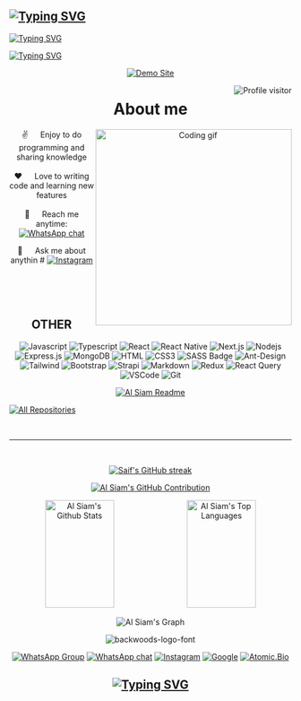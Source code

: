  ## [![Typing SVG](https://readme-typing-svg.herokuapp.com?font=Rockstar-ExtraBold&color=FF00FF&lines=I+AM+TAKUNDA+CHARLES+KANJUMA+MABANTITY1+MUNYORO.;FROM+MUNYORO+VILLAGE+SEKE+ZIMBABWE.;I+LEARN+AT+JONAS+HIGH;NOW+I+STAY+IN+WELLINGTON;WESTERN+CAPE+SOUTH+AFRICA;❤️❤️❤️)](https://git.io/typing-svg)
[![Typing SVG](https://readme-typing-svg.herokuapp.com?font=Rockstar-ExtraBold&color=FF00FF&lines=I+AM+TAKUNDA+CHARLES+KANJUMA+MABANTITY1+MUNYORO.;FROM+MUNYORO+VILLAGE+SEKE+ZIMBABWE.;I+WISH+YOU+ENJOY+YOU;EASTER+IN+THE+OF+JESUS;AND+RECEIVE+SOME+BLESSINGS+AMEN)](https://git.io/typing-svg)
 
[![Typing SVG](https://readme-typing-svg.herokuapp.com?font=Red-ExtraBold&color=FF00FF&lines=T͜H͜A͜N͜K͜S͜+F͜O͜R͜+V͜I͜S͜I͜T͜I͜N͜G͜+M͜Y͜+P͜A͜G͜E͜;I͜+B͜A͜G͜I͜N͜G͜+Y͜O͜U͜+T͜O͜+P͜U͜T͜;A͜+S͜T͜A͜R͜+D͜O͜N͜'͜T͜+F͜O͜R͜G͜E͜T͜+T͜O͜;F͜O͜L͜L͜O͜W͜+M͜E͜)](https://git.io/typing-svg)

<div align="center">

[![Demo Site](https://user-images.githubusercontent.com/20955511/183703055-42ec8754-d84c-414f-8132-a02974224aa1.gif "Demo Site")](https://readme-typing-svg.demolab.com/demo/)
<!--
<h2 align="center">
 Welcom to MUNYORO BOT!
  <img src="https://media.giphy.com/media/hvRJCLFzcasrR4ia7z/giphy.gif" width="28">
</h2>
-->

<!--
<p align="center">
  <a href="https://github.com/MABANTITY1"><img src="https://readme-typing-svg.herokuapp.com/?lines=Self%20Taught%20Programmer;Front%20End%20Developer;1.5%2B%20years%20of%20coding%20experience;Always%20learning%20new%20things&center=true&width=380&height=45"></a>
</p>

 -->

<a href="https://komarev.com/ghpvc/?username=MABANTITY1">
  <img align="right" src="https://komarev.com/ghpvc/?username=MABANTITY1&label=Visitors&color=0e75b6&style=flat" alt="Profile visitor" />
</a>

 # About me
 
<p>
 <img align="right" width="350" src="/assets/programming.gif" alt="Coding gif" />
  
 ✌️ &emsp; Enjoy to do programming and sharing knowledge <br/><br/>
 ❤️ &emsp; Love to writing code and learning new features<br/><br/>
 📧 &emsp; Reach me anytime: [![WhatsApp chat](https://img.shields.io/badge/WhatsApp-25D366?style=for-the-badge&logo=whatsapp&logoColor=grey)](https://wa.me/27719664081)

 💬 &emsp; Ask me about anythin # [![Instagram](https://img.shields.io/badge/instagram-25D366?style=for-the-badge&logo=Instagram&logoColor=mellow)](https://instagram.com/munyorobot?igshid=YmMyMTA2M2Y=)


</p>

<br/>
<br/>
<br/>

## OTHER

![Javascript](https://img.shields.io/badge/Javascript-F0DB4F?style=for-the-badge&labelColor=black&logo=javascript&logoColor=F0DB4F)
![Typescript](https://img.shields.io/badge/Typescript-007acc?style=for-the-badge&labelColor=black&logo=typescript&logoColor=007acc)
![React](https://img.shields.io/badge/-React-61DBFB?style=for-the-badge&labelColor=black&logo=react&logoColor=61DBFB)
![React Native](https://img.shields.io/badge/React_Native-20232A?style=for-the-badge&logo=react&logoColor=61DAFB)
![Next.js](https://img.shields.io/badge/next.js-000000?style=for-the-badge&logo=nextdotjs&logoColor=white)
![Nodejs](https://img.shields.io/badge/Nodejs-3C873A?style=for-the-badge&labelColor=black&logo=node.js&logoColor=3C873A)
![Express.js](https://img.shields.io/badge/Express.js-000000?style=for-the-badge&logo=express&logoColor=white)
![MongoDB](https://img.shields.io/badge/MongoDB-4EA94B?style=for-the-badge&logo=mongodb&logoColor=white)
![HTML](https://img.shields.io/badge/HTML5-E34F26?style=for-the-badge&logo=html5&logoColor=white)
![CSS3](https://img.shields.io/badge/CSS3-1572B6?style=for-the-badge&logo=css3&logoColor=white)
![SASS Badge](https://img.shields.io/badge/Sass-CC6699?style=for-the-badge&logo=sass&logoColor=white)
![Ant-Design](https://img.shields.io/badge/AntDesign-0170FE?style=for-the-badge&logo=antdesign&logoColor=white)
![Tailwind](https://img.shields.io/badge/Tailwind_CSS-092749?style=for-the-badge&logo=tailwindcss&logoColor=06B6D4&labelColor=000000)
![Bootstrap](https://img.shields.io/badge/Bootstrap-563D7C?style=for-the-badge&logo=bootstrap&logoColor=white)
![Strapi](https://img.shields.io/badge/strapi-2E7EEA?style=for-the-badge&logo=strapi&logoColor=white)
![Markdown](https://img.shields.io/badge/Markdown-000000?style=for-the-badge&logo=markdown&logoColor=white)
![Redux](https://img.shields.io/badge/Redux-593D88?style=for-the-badge&logo=redux&logoColor=white)
![React Query](https://img.shields.io/badge/-React_Query-FF4154?style=for-the-badge&logo=react%20query&logoColor=white)
![VSCode](https://img.shields.io/badge/Visual_Studio-0078d7?style=for-the-badge&logo=visual%20studio&logoColor=white)
![Git](https://img.shields.io/badge/Git-F05032?style=for-the-badge&logo=git&logoColor=white)
<br/>

[![Al Siam Readme](https://github-readme-stats.vercel.app/api/pin/?username=MABANTITY1&repo=MABANTITY1&border_color=7F3FBF&bg_color=0D1117&title_color=C9D1D9&text_color=8B949E&icon_color=7F3FBF)](https://github.com/MABANTITY1/MABANTITY1)

<p align="left">
  <a href="https://github.com/MABANTITY1?tab=repositories" target="_blank"><img alt="All Repositories" title="All Repositories" src="https://img.shields.io/badge/-All%20Repos-2962FF?style=for-the-badge&logo=koding&logoColor=blue"/></a>
</p>

<br/>
<hr/>
<br/>

<p align="center">
  <a href="https://github.com/MABANTITY1">
    <img src="https://github-readme-streak-stats.herokuapp.com/?user=MABANTITY1&theme=radical&border=7F3FBF&background=0D1117" alt="Saif's GitHub streak"/>
  </a>
</p>

<p align="center">
  <a href="https://github.com/MABANTITY1">
    <img src="https://github-profile-summary-cards.vercel.app/api/cards/profile-details?username=MABANTITY1&theme=radical" alt="Al Siam's GitHub Contribution"/>
  </a>
</p>

<a> 
    <a href="https://github.com/MABANTITY1"><img alt="Al Siam's Github Stats" src="https://denvercoder1-github-readme-stats.vercel.app/api?username=alsiam&show_icons=true&count_private=true&theme=react&border_color=7F3FBF&bg_color=0D1117&title_color=F85D7F&icon_color=F8D866" height="192px" width="49.5%"/></a>
  <a href="https://github.com/MABANTITY1"><img alt="Al Siam's Top Languages" src="https://denvercoder1-github-readme-stats.vercel.app/api/top-langs/?username=alsiam&langs_count=8&layout=compact&theme=react&border_color=7F3FBF&bg_color=0D1117&title_color=F85D7F&icon_color=F8D866" height="192px" width="49.5%"/></a>
  <br/>
</a>

![Al Siam's Graph](https://github-readme-activity-graph.cyclic.app/graph?username=alsiam&custom_title=Al%20Siam's%20GitHub%20Activity%20Graph&bg_color=0D1117&color=7F3FBF&line=7F3FBF&point=7F3FBF&area_color=FFFFFF&title_color=FFFFFF&area=true)


<img src="https://fontmeme.com/permalink/220116/0c42dc0b64931810388ba399da55e927.png" alt="backwoods-logo-font" border="0"></a>  
 
[![WhatsApp Group](https://img.shields.io/badge/WhatsApp-25D366?style=for-the-badge&logo=whatsapp&logoColor=red)](https://chat.whatsapp.com/IxTYudb4GvSAuvzRKE5ULH)
 [![WhatsApp chat](https://img.shields.io/badge/WhatsApp-25D366?style=for-the-badge&logo=whatsapp&logoColor=grey)](https://wa.me/27719664081)
 [![Instagram](https://img.shields.io/badge/instagram-25D366?style=for-the-badge&logo=Instagram&logoColor=mellow)](https://instagram.com/munyorobot?igshid=YmMyMTA2M2Y=)
 [![Google](https://img.shields.io/badge/google-25D366?style=for-the-badge&logo=google&logoColor=blue)](https://kanjumatakundachar.wixsite.com/takundacharleskanj-1)
 [![Atomic.Bio](https://img.shields.io/badge/atomic.bio-25D366?style=for-the-badge&logo=atom.bio&logoColor=purple)](https://www.atom.bio/munyoro-bot_/)

 ## [![Typing SVG](https://readme-typing-svg.herokuapp.com?font=Rockstar-ExtraBold&color=FF00FF&lines=I+AM+TAKUNDA+CHARLES+KANJUMA+MABANTITY1+MUNYORO.;FROM+MUNYORO+VILLAGE+SEKE+ZIMBABWE.;I+WISH+YOU+ENJOY+YOU;EASTER+IN+THE+OF+JESUS;AND+RECEIVE+SOME+BLESSINGS+AMEN)](https://git.io/typing-svg)

<div align="center
